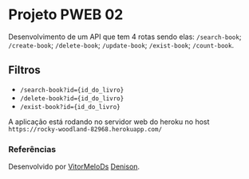 # Projeto PWEB 02 

Desenvolvimento de um API que tem 4 rotas sendo elas: `/search-book`; `/create-book`; `/delete-book`; `/update-book`; `/exist-book`; `/count-book`.

## Filtros

- `/search-book?id={id_do_livro}`
- `/delete-book?id={id_do_livro}`
- `/exist-book?id={id_do_livro}`

A aplicação está rodando no servidor web do heroku no host `https://rocky-woodland-82968.herokuapp.com/`

### Referências

Desenvolvido por [VitorMeloDs](https://github.com/VitorMeloDS) [Denison](https://github.com/denisonloc).
